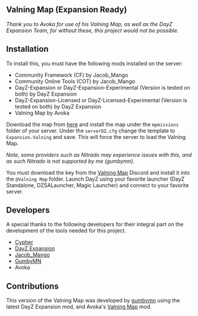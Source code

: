## Valning Map (Expansion Ready)
*Thank you to Avoka for use of his Valning Map, as well as the DayZ Expansion Team, for without these, this project would not be possible.*

## Installation
To install this, you must have the following mods installed on the server:
* Community Framework (CF) by Jacob_Mango
* Community Online Tools (COT) by Jacob_Mango
* DayZ-Expansion or DayZ-Expansion-Experimental (Version is tested on both) by DayZ Expansion
* DayZ-Expansion-Licensed or DayZ-Licensed-Experimental (Version is tested on both) by DayZ Expansion
* Valning Map by Avoka

Download the map from [here](https://github.com/gumbymn/Expansion.Valning/blob/master/latest.zip) and install the map under the ```mpmissions``` folder of your server. Under the ```serverDZ.cfg``` change the template to ```Expansion.Valning``` and save. This will force the server to load the Valning Map. 

*Note, some providers such as Nitrado may experience issues with this, and as such Nitrado is not supported by me (gumbymn).*

You must download the key from the [Valning Map](https://discord.gg/ab7yX9b) Discord and install it into the ```@Valning Map``` folder. Launch DayZ using your favorite launcher (DayZ Standalone, DZSALauncher, Magic Launcher) and connect to your favorite server.

## Developers
A special thanks to the following developers for their integral part on the development of the tools needed for this project.
* [Cypher](https://github.com/CypherMediaGIT)
* [DayZ Expansion](https://github.com/salutesh)
* [Jacob_Mango](https://github.com/Jacob-Mango)
* [GumbyMN](https://github.com/gumbymn)
* Avoka

## Contributions
This version of the Valning Map was developed by [gumbymn](https://github.com/gumbymn) using the latest DayZ Expansion mod, and Avoka's [Valning Map](https://steamcommunity.com/sharedfiles/filedetails/?id=1880753439&searchtext=valning+map) mod.
